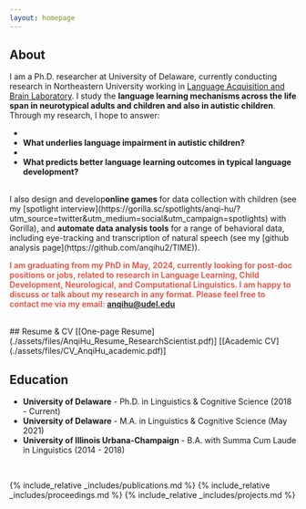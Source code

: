 ```yaml
---
layout: homepage
---
```


## About

I am a Ph.D. researcher at University of Delaware, currently conducting research in Northeastern University working in [Language Acquisition and Brain Laboratory](https://qlab.sites.northeastern.edu/#_ga=2.94446172.1301808369.1631565118-881301409.1631216206). I study the <b>language learning mechanisms across the life span in neurotypical adults and children and also in autistic children</b>. Through my research, I hope to answer:
<br>
  - <li><b>What underlies language impairment in autistic children?</b></li>
  - <li><b>What predicts better language learning outcomes in typical language development?</b></li>
<br>
I also design and develop<b>online games</b> for data collection with children (see my [spotlight interview](https://gorilla.sc/spotlights/anqi-hu/?utm_source=twitter&utm_medium=social&utm_campaign=spotlights) with Gorilla), and <b>automate data analysis tools</b> for a range of behavioral data, including eye-tracking and transcription of natural speech (see my [github analysis page](https://github.com/anqihu2/TIME)). 

<strong style="color:#e74d3c; font-weight:600"><strong style="color:#e74d3c; font-weight:600">I am graduating from my PhD in May, 2024, currently looking for post-doc positions or jobs, related to research in Language Learning, Child Development, Neurological, and Computational Linguistics. I am happy to discuss or talk about my research in any format. Please feel free to contact me via my email: anqihu@udel.edu</strong></strong>

<br>
## Resume & CV
[[One-page Resume](./assets/files/AnqiHu_Resume_ResearchScientist.pdf)] [[Academic CV](./assets/files/CV_AnqiHu_academic.pdf)] 


## Education
- **University of Delaware** - Ph.D. in Linguistics & Cognitive Science (2018 - Current)
- **University of Delaware** - M.A. in Linguistics & Cognitive Science (May 2021)
- **University of Illinois Urbana-Champaign** - B.A. with Summa Cum Laude in Linguistics  (2014 - 2018)
<br>

{% include_relative _includes/publications.md %}
{% include_relative _includes/proceedings.md %}
{% include_relative _includes/projects.md %}
